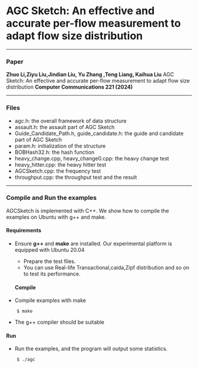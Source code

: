# AGC Sketch: An effective and accurate per-flow measurement to adapt flow size distribution

---
### Paper

__Zhuo Li,Ziyu Liu,Jindian Liu, Yu Zhang ,Teng Liang, Kaihua Liu__ 
AGC Sketch: An effective and accurate per-flow measurement to adapt flow size distribution
__Computer Communications 221 (2024)__ 

---
### Files
- agc.h: the overall framework of data structure
- assault.h: the assault part of AGC Sketch
- Guide_Candidate_Path.h, guide_candidate.h: the guide and candidate part of AGC Sketch
- param.h: initialization of the structure
- BOBHash32.h: the hash function
- heavy_change.cpp, heavy_change0.cpp: the heavy change test
- heavy_hitter.cpp: the heavy hitter test
- AGCSketch.cpp: the frequency test
- throughput.cpp: the throughput test and the result
---

### Compile and Run the examples
AGCSketch is implemented with C++. We show how to compile the examples on
Ubuntu with g++ and make.

#### Requirements
- Ensure __g++__ and __make__ are installed.  Our experimental platform is
  equipped with Ubuntu 20.04

  - Prepare the test files.
   - You can use Real-life Transactional,caida,Zipf distribution and so on to test its performance.


   #### Compile
- Compile examples with make

```
    $ make
```

- The g++ compiler should be suitable 


#### Run
- Run the examples, and the program will output some statistics. 

```
    $ ./agc
```
